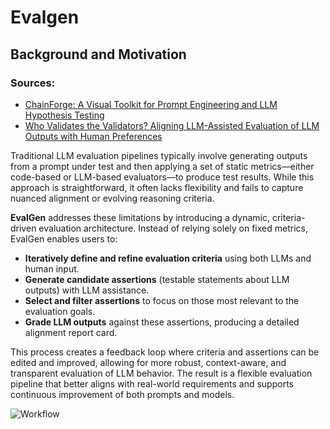 # Evalgen

## Background and Motivation

### Sources:
- [ChainForge: A Visual Toolkit for Prompt Engineering and LLM Hypothesis Testing](https://arxiv.org/abs/2309.09128)
- [Who Validates the Validators? Aligning LLM-Assisted Evaluation of LLM Outputs with Human Preferences](https://arxiv.org/abs/2404.12272)

Traditional LLM evaluation pipelines typically involve generating outputs from a prompt under test and then applying a set of static metrics—either code-based or LLM-based evaluators—to produce test results. While this approach is straightforward, it often lacks flexibility and fails to capture nuanced alignment or evolving reasoning criteria.

**EvalGen** addresses these limitations by introducing a dynamic, criteria-driven evaluation architecture. Instead of relying solely on fixed metrics, EvalGen enables users to:

- **Iteratively define and refine evaluation criteria** using both LLMs and human input.
- **Generate candidate assertions** (testable statements about LLM outputs) with LLM assistance.
- **Select and filter assertions** to focus on those most relevant to the evaluation goals.
- **Grade LLM outputs** against these assertions, producing a detailed alignment report card.

This process creates a feedback loop where criteria and assertions can be edited and improved, allowing for more robust, context-aware, and transparent evaluation of LLM behavior. The result is a flexible evaluation pipeline that better aligns with real-world requirements and supports continuous improvement of both prompts and models.

![Workflow](./docs/evalgen_workflow.png)
